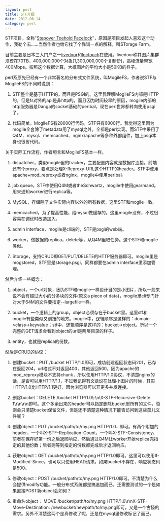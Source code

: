 ```yaml
---
layout: post
title: STF介绍
date: 2012-06-14
category: perl
---
```


STF项目，全称"[Stepover Toehold Facelock](http://en.wikipedia.org/wiki/Professional_wrestling_holds#STF)"，原因是项目发起人喜欢这个动作，我勒个去……当然作者也给它找了个靠谱一点的解释，叫STorage Farm。

目前主要是日本三大门户之一[livedoor](http://blog.livedoor.com/)和[loctouch](http://tou.ch/)在使用。livedoor称其图片集群规模在70TB，400,000,000个对象(1,300,000,000个复制份)，高峰流量带宽400Mbps。按照这个数据计算，大概图片的平均大小是50KB的样子。

perl系原先已经有一个非常著名的分布式文件系统，叫MogileFS，作者说STF与MogileFS的不同时说到：

1. STF整个是基于HTTP的，而且是PSGI的。这里我理解MogileFS内部是HTTP的，但是fs对外的api是非http的。而且因为时间较早的原因，mogile内部的http服务器是Danga的socket基础的perlbal，现在perl世界都转向使用psgi了。

2. 代码简单。MogileFS有28000行代码，STF只有6000行。我觉得这里因为mogile全套除了metadata用了mysql之外，全都是perl实现。而STF中采用了Q4M、mysql、memcached、nginx/apache等多种外部组件，加上psgi本身也很省代码。

关于实际工作流程，作者坦言和MogileFS基本一样。

1. dispatcher，类似mogile里的tracker，主要配置内容就是数据库连接。前端还有个proxy，要点是处理X-Reproxy-URL这个HTTP的header。STF中使用apache+mod_reproxy或者nginx，mogile中使用perlbal。

2. job queue，STF中使用Q4M或者theSchwartz，mogile中使用gearmand。用来通知worker进行replica等。

3. MySQL，存储除了文件实际内容以外的所有数据，这里STF和mogile一致。

4. memcached，为了提高性能，给mysql做缓存的。这里mogile没有，不过很容易在调优时改造加入。

5. admin interface，mogile是cli端的，STF是psgi的web端。

6. worker，做数据的replica，delete等，从Q4M里取任务。这个STF和mogile类似。

7. Storage，支持CRUD即GET/PUT/DELETE的HTTP服务器即可。mogile里是mogstored，STF里是storage.psgi。同样都要在admin interface里添加管理。

然后介绍一些概念：

1. object，一个url对象，因为STF和mogile一样设计目的是小图片，所以一般来说不会有超过大小的分多块的文件(原文a piece of data)，mogile里cli专门针对大于64M的文件要指定--largefile一样。

2. bucket，一个逻辑上的group。object必须存在于bucket里。这里stf和mogile有些类似又别扭的地方。mogile中，逻辑顺序是这样的：domain->class->keyvalue；stf中，逻辑顺序是这样的：bucket->object。所以一个完整的GET请求会看到object的url是两层目录的样子。

3. entity，也就是replica的份数。

然后是CRUD的协议：

1. 创建bucket：PUT /bucket HTTP/1.0即可，成功创建返回状态码201，已存在返回204，url格式不对返回400，其他返回500。因为apache的mod_reproxy模块不支持chunk，所以使用HTTP/1.0协议，不清楚nginx的话，是否可以用HTTP/1.1，不过我记得有文章说在处理小图片的时候，其实HTTP/1.0比HTTP/1.1更好，因为浏览器可以开更多并发连接。

2. 删除bucket：DELETE /bucket HTTP/1.0\r\n\X-STF-Recursive-Delete: 1\r\n\r\n即可。这个多余出来的header可以指定删除bucket里所有的文件，否则会只清楚bucket保留文件，但是还不清楚这种情况下能否访问到这些孤儿文件呢？

3. 创建object：PUT /bucket/path/to/my.png HTTP/1.0...即可。有两个附加的header，一个叫X-STF-Replication-Count，一个叫X-STF-Consistency。前者在保存好第一份之后返回响应，然后通过Q4M让worker开始replica完指定的其他份数；后者则等到指定的份数都完成后才返回响应。

4. 获取object：GET /bucket/path/to/my.png HTTP/1.0即可。这里可以使用If-Modified-Since，也可以只使用HEAD请求。如果bucket不存在，响应状态码是500。

5. 修改object：POST /bucket/path/to/my.png HTTP/1.0即可。不清楚为什么会提供modify功能。一般分布式系统都是搞追加而已。还需要测试的一个是如果直接POST新object会如何？

6. 重命名object： MOVE /bucket/path/to/my.png HTTP/1.0\r\nX-STF-Move-Destination: /newbucket/newpath/to/my.png即可。又是一个古怪的需求。另外不清楚这两个是真修改了呢，还是在mysql里修改标记了而已。
